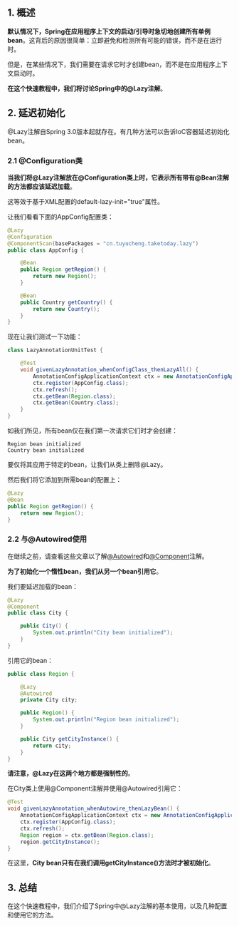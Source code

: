 ## 1. 概述

**默认情况下，Spring在应用程序上下文的启动/引导时急切地创建所有单例bean**。这背后的原因很简单：立即避免和检测所有可能的错误，而不是在运行时。

但是，在某些情况下，我们需要在请求它时才创建bean，而不是在应用程序上下文启动时。

**在这个快速教程中，我们将讨论Spring中的@Lazy注解**。

## 2. 延迟初始化

@Lazy注解自Spring 3.0版本起就存在。有几种方法可以告诉IoC容器延迟初始化bean。

### 2.1 @Configuration类

**当我们将@Lazy注解放在@Configuration类上时，它表示所有带有@Bean注解的方法都应该延迟加载**。

这等效于基于XML配置的default-lazy-init="true"属性。

让我们看看下面的AppConfig配置类：

```java
@Lazy
@Configuration
@ComponentScan(basePackages = "cn.tuyucheng.taketoday.lazy")
public class AppConfig {

    @Bean
    public Region getRegion() {
        return new Region();
    }

    @Bean
    public Country getCountry() {
        return new Country();
    }
}
```

现在让我们测试一下功能：

```java
class LazyAnnotationUnitTest {

    @Test
    void givenLazyAnnotation_whenConfigClass_thenLazyAll() {
        AnnotationConfigApplicationContext ctx = new AnnotationConfigApplicationContext();
        ctx.register(AppConfig.class);
        ctx.refresh();
        ctx.getBean(Region.class);
        ctx.getBean(Country.class);
    }
}
```

如我们所见，所有bean仅在我们第一次请求它们时才会创建：

```shell
Region bean initialized
Country bean initialized
```

要仅将其应用于特定的bean，让我们从类上删除@Lazy。

然后我们将它添加到所需bean的配置上：

```java
@Lazy
@Bean
public Region getRegion() {
    return new Region();
}
```

### 2.2 与@Autowired使用

在继续之前，请查看这些文章以了解[@Autowired](https://www.baeldung.com/spring-autowire)和[@Component](https://www.baeldung.com/spring-bean-annotations)注解。

**为了初始化一个惰性bean，我们从另一个bean引用它**。

我们要延迟加载的bean：

```java
@Lazy
@Component
public class City {

    public City() {
        System.out.println("City bean initialized");
    }
}
```

引用它的bean：

```java
public class Region {

    @Lazy
    @Autowired
    private City city;

    public Region() {
        System.out.println("Region bean initialized");
    }

    public City getCityInstance() {
        return city;
    }
}
```

**请注意，@Lazy在这两个地方都是强制性的**。

在City类上使用@Component注解并使用@Autowired引用它：

```java
@Test
void givenLazyAnnotation_whenAutowire_thenLazyBean() {
    AnnotationConfigApplicationContext ctx = new AnnotationConfigApplicationContext();
    ctx.register(AppConfig.class);
    ctx.refresh();
    Region region = ctx.getBean(Region.class);
    region.getCityInstance();
}
```

在这里，**City bean只有在我们调用getCityInstance()方法时才被初始化**。

## 3. 总结

在这个快速教程中，我们介绍了Spring中@Lazy注解的基本使用，以及几种配置和使用它的方法。